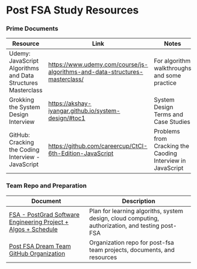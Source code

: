# Post FSA Study Resources

### Prime Documents

| Resource                                                        | Link                                                                            | Notes
------------------------------------------------------------------|---------------------------------------------------------------------------------|---------------
| Udemy: JavaScript Algorithms and Data Structures Masterclass    | https://www.udemy.com/course/js-algorithms-and-data-structures-masterclass/     | For algorithm walkthroughs and some practice
| Grokking the System Design Interview                            | https://akshay-iyangar.github.io/system-design/#toc1                            | System Design Terms and Case Studies
| GitHub: Cracking the Coding Interview - JavaScript              | https://github.com/careercup/CtCI-6th-Edition-JavaScript                        | Problems from Cracking the Caoding Interview in JavaScript


### Team Repo and Preparation

| Document                                                                                                                                                                     | Description
-------------------------------------------------------------------------------------------------------------------------------------------------------------------------------|---------------
| [FSA - PostGrad Software Engineering Project + Algos + Schedule](https://docs.google.com/spreadsheets/d/1eAaBFTxEaVm1ceIgfAen1T5UsR3XrDQ6eQNPBffuLiY/edit#gid=1259153563)    | Plan for learning algoriths, system design, cloud computing, authorization, and testing post-FSA
| [Post FSA Dream Team GitHub Organization](https://github.com/post-fsa-dream-team)                                                                                            | Organization repo for post-fsa team projects, documents, and resources
